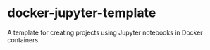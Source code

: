 # docker-jupyter-template
A template for creating projects using Jupyter notebooks in Docker containers.
